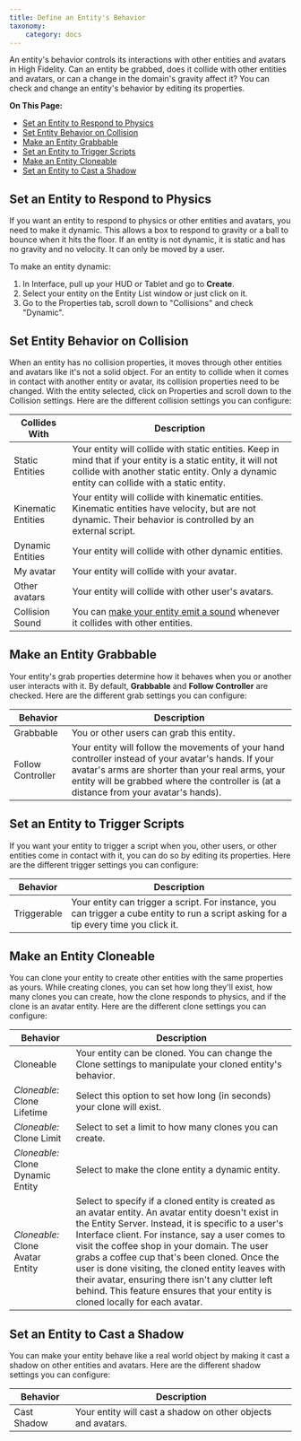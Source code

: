 ```yaml
---
title: Define an Entity's Behavior
taxonomy:
    category: docs
---
```


An entity's behavior controls its interactions with other entities and avatars in High Fidelity. Can an entity be grabbed, does it collide with other entities and avatars, or can a change in the domain's gravity affect it? You can check and change an entity's behavior by editing its properties.

**On This Page:**

+ [Set an Entity to Respond to Physics](#set-an-entity-to-respond-to-physics)
+ [Set Entity Behavior on Collision](#set-entity-behavior-on-collision)
+ [Make an Entity Grabbable](#make-an-entity-grabbable)
+ [Set an Entity to Trigger Scripts](#set-an-entity-to-trigger-scripts)
+ [Make an Entity Cloneable](#make-an-entity-cloneable)
+ [Set an Entity to Cast a Shadow](#set-an-entity-to-case-shadows)


## Set an Entity to Respond to Physics

If you want an entity to respond to physics or other entities and avatars, you need to make it dynamic. This allows a box to respond to gravity or a ball to bounce when it hits the floor. If an entity is not dynamic, it is static and has no gravity and no velocity. It can only be moved by a user.  

To make an entity dynamic:

1. In Interface, pull up your HUD or Tablet and go to **Create**.
2. Select your entity on the Entity List window or just click on it. 
3. Go to the Properties tab, scroll down to "Collisions" and check "Dynamic".

## Set Entity Behavior on Collision

When an entity has no collision properties, it moves through other entities and avatars like it's not a solid object. For an entity to collide when it comes in contact with another entity or avatar, its collision properties need to be changed. With the entity selected, click on Properties and scroll down to the Collision settings. Here are the different collision settings you can configure:

| Collides With      | Description                                                  |
| ------------------ | ------------------------------------------------------------ |
| Static Entities    | Your entity will collide with static entities. Keep in mind that if your entity is a static entity, it will not collide with another static entity. Only a dynamic entity can collide with a static entity. |
| Kinematic Entities | Your entity will collide with kinematic entities. Kinematic entities have velocity, but are not dynamic. Their behavior is controlled by an external script. |
| Dynamic Entities   | Your entity will collide with other dynamic entities.        |
| My avatar          | Your entity will collide with your avatar.                   |
| Other avatars      | Your entity will collide with other user's avatars.          |
| Collision Sound    | You can [make your entity emit a sound](../add-sounds) whenever it collides with other entities. |

## Make an Entity Grabbable

Your entity's grab properties determine how it behaves when you or another user interacts with it. By default, **Grabbable** and **Follow Controller** are checked. Here are the different grab settings you can configure:

| Behavior          | Description                                                  |
| ----------------- | ------------------------------------------------------------ |
| Grabbable         | You or other users can grab this entity.                     |
| Follow Controller | Your entity will follow the movements of your hand controller instead of your avatar's hands. If your avatar's arms are shorter than your real arms, your entity will be grabbed where the controller is (at a distance from your avatar's hands). |

## Set an Entity to Trigger Scripts

If you want your entity to trigger a script when you, other users, or other entities come in contact with it, you can do so by editing its properties. Here are the different trigger settings you can configure:

| Behavior    | Description                                                  |
| ----------- | ------------------------------------------------------------ |
| Triggerable | Your entity can trigger a script. For instance, you can trigger a cube entity to run a script asking for a tip every time you click it. |

## Make an Entity Cloneable

You can clone your entity to create other entities with the same properties as yours. While creating clones, you can set how long they'll exist, how many clones you can create, how the clone responds to physics, and if the clone is an avatar entity. Here are the different clone settings you can configure:

| Behavior                          | Description                                                  |
| --------------------------------- | ------------------------------------------------------------ |
| Cloneable                         | Your entity can be cloned. You can change the Clone settings to manipulate your cloned entity's behavior. |
| *Cloneable:* Clone Lifetime       | Select this option to set how long (in seconds) your clone will exist. |
| *Cloneable:* Clone Limit          | Select to set a limit to how many clones you can create.     |
| *Cloneable:* Clone Dynamic Entity | Select to make the clone entity a dynamic entity.            |
| *Cloneable:* Clone Avatar Entity  | Select to specify if a cloned entity is created as an avatar entity. An avatar entity doesn't exist in the Entity Server. Instead, it is specific to a user's Interface client. For instance, say a user comes to visit the coffee shop in your domain. The user grabs a coffee cup that's been cloned. Once the user is done visiting, the cloned entity leaves with their avatar, ensuring there isn't any clutter left behind. This feature ensures that your entity is cloned locally for each avatar. |

## Set an Entity to Cast a Shadow

You can make your entity behave like a real world object by making it cast a shadow on other entities and avatars. Here are the different shadow settings you can configure:

| Behavior    | Description                                                  |
| ----------- | ------------------------------------------------------------ |
| Cast Shadow | Your entity will cast a shadow on other objects and avatars. |




